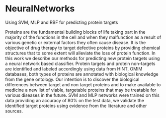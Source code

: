 # NeuralNetworks
Using SVM, MLP and RBF for predicting protein targets

Proteins  are the fundamental building blocks of life taking part in the majority of the functions in the cell and when they malfunction as a result of various genetic or external factors they often cause disease. It is the objective of drug therapy to target defective proteins by providing chemical structures that to some extent will alleviate the loss of protein function. In this work we describe our methods for predicting new protein targets using a neural network based classifier. Protein targets and protein non-targets are identified and labeled accordingly using data from HINT, OMIM databases, both types of proteins are annotated with biological knowledge from the gene ontology. Our intention is to discover the biological differences between target and non target proteins and to make available to medicine a new list of viable, targetable proteins that may be treatable for various diseases in the future. SVM and MLP networks were trained on this data providing an accuracy of 80\% on the test data, we validate the identified target proteins using evidence from the literature and other sources.
